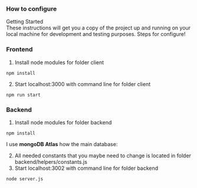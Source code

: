 ### How to configure

Getting Started  
These instructions will get you a copy of the project up and running on your local machine for development and testing purposes.
Steps for configure!

### Frontend

1. Install node modules for folder client

```
npm install
```

2. Start localhost:3000 with command line for folder client

```
npm run start
```

### Backend

1. Install node modules for folder backend

```
npm install
```

I use **mongoDB Atlas** how the main database:<br>

2. All needed constants that you maybe need to change is located in folder backend/helpers/constants.js <br>
3. Start localhost:3002 with command line for folder backend

```
node server.js
```




